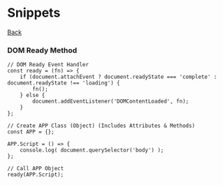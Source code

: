 # Snippets


[Back](../README.md)
<p></p><p></p>

### DOM Ready Method
```ecmascript 6
// DOM Ready Event Handler
const ready = (fn) => {
    if (document.attachEvent ? document.readyState === 'complete' : document.readyState !== 'loading') {
        fn();
    } else {
        document.addEventListener('DOMContentLoaded', fn);
    }
};

// Create APP Class (Object) (Includes Attributes & Methods)
const APP = {};

APP.Script = () => {
    console.log( document.querySelector('body') );
};

// Call APP Object
ready(APP.Script);
```

